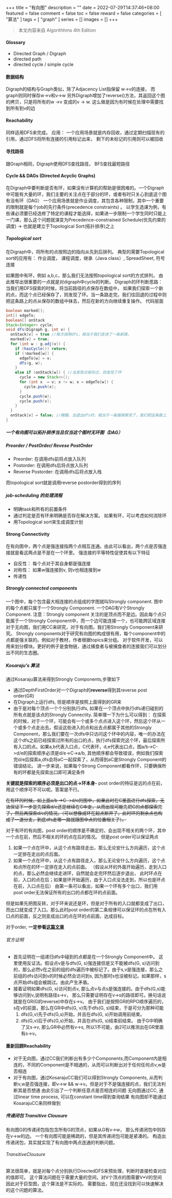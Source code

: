 +++
title = "有向图"
description = ""
date = 2022-07-29T14:37:46+08:00
featured = false
comment = false
toc = false
reward = false
categories = [
  "算法"
]
tags = [
  "graph"
]
series = []
images = []
+++

> 本文内容来自 Algorithhms 4th Edition

#### Glossary
- Directed Graph / Digraph
- directed path
- directed cycle / simple cycle

#### 数据结构
Digraph的结构与Graph类似，除了Adjacency List指保留 w->v的连接， 而graph则同时保存w->v和v->w
另外Digraph增加了reverse()方法，其返回这个图的拷贝，只是将所有的w ->v 变成的v -> w. 这么做是因为有时候在处理中需要找到所有到v的边

#### Reachability
同样适用DFS来完成。
应用： 一个应用场景就是内存回收，通过定期扫描现有的引用，通过DFS将所有连接的引用标记出来， 剩下的未标记的引用则可以被回收

#### 寻找路径
跟Graph相同，Digraph使用DFS查找路径， BFS查找最短路径

#### Cycle && DAGs (Directed Acyclic Graphs)
在Digraph中要判断是否有环，如果没有计算机的帮助是很困难的。一个Digraph中可能有大量的环，我们主要的关注点在于部分的环，或者有时只关心到底这个图有没有环（DAG）
一个应用场景就是作业调度，其包含各种限制，其中一个重要的限制就是每个job的先行条件(precedence constraints) 。 以学生选课为例，有些课必须要已经选修了特定的课程才能选择，如果进一步限制一个学生同时只能上一门课，那么这个问题就演变为Precedence-constrained Schedule(优先约束的调度) -> 也就是建立于Topological Sort(拓扑排序)之上
##### Topological sort
在Digraph中，将所有的点按照边的指向从先到后排列。
典型的需要Topological sort的应用有： 作业调度， 课程调度，继承（Java class）, SpreadSheet, 符号连接

如果图中有环，例如 a,b,c，那么我们无法按照topological sort的方式排列， 由此推导出很重要的一点就是对digraph中cycle的判断。
Digraph的环判断思路：
当我们用DFS探索的时候，将当前路径的点保存在数组中， 如果我们探索一个新的点，而这个点已经保存了，则发现了环。当一条路走完，我们往回退的过程中则把这条路上的点从保存的数组中抹去，然后在新的方向继续重复操作。
代码层面
```java
boolean marked[];
int[] edgeTo;
boolean[] onStack
Stack<Integer> cycle;
void dfs(Digraph g, int v) {
  onStack[v] = true //每次调用dfs，相当于我们走进了一条新路，
  marked[v] = true;
  for (int w : g.adj(v)) {
    if (hasCycle()) return;
    if (!marked[w]) {
      edgeTo[w] = v;
      dfs(g, w);
    }
    else if (onStack[w]) { //当发现点保存过，则发现了环
      cycle = new Stack<>();
      for (int x  = v; x != w; x = edgeTo[w]) {
        cycle.push(x);
      }
      cycle.push(w);
      cycle.push(v);
    }
  }
  onStack[v] = false; //精髓，当退出dfs时，相当于一条路探索完了，我们把这条路上的点抹去
}
```

##### 一个有向图可以拓扑排序当且仅当这个图时无环图（DAG）

##### Preorder / PostOrder/ Revese PostOrder
- Preorder: 在调用dfs前将点放入队列
- Postorder: 在调用dfs后将点放入队列
- Reverse Postorder: 在调用dfs后将点放入栈

而topological sort就是调用reverse postorder得到的序列

##### job-scheduling 的处理流程
- 明确task和所有的前置条件
- 通过判定是否有环来明确是否存在解决方案。 如果有环，可以考虑如何消除环
- 用Topological sort来生成调度计划

#### Strong Connectivity
在有向图中，两个点是强连接指两个点相互连通。由此可以看出，两个点是否强连接就是看这两点是不是在一个环里。
强连接的平等特性促使其有以下特征
- 自反性： 每个点对于其自身都是强连接
- 对称性： 如果w强连接到v, 则v也相连接到w
- 传递性

##### Strongly connected components
一个图中，每个包含最大相连接的点组成的字图就叫Strongly component. 图中的每个点都只属于一个Strongly Component. 一个DAG有V个Strongly Component. 
注意：Strongly component 关注的是顶点而不是边。因此每个点只能属于一个Strongly Component中，而一个边可能连接一个，也可能跨区域连接
对于无向图，我们用CC来研究，对于有向图，我们用Strongly Component来研究。
Strongly components对于研究有向图的构成很有用，每个component中的点都是强关联的。例如对于教材，作者根据topics来分组。 对于软件开发，可以用来划分模块。更好的例子是食物链，通过捕食者与被捕食者的连接我们可以划分出不同的生态圈。
##### Kosaraju's 算法
通过Kosaraju算法来得到Strongly Components,步骤如下
- 通过DepthFirstOrder对一个Digraph的**reverse**得到其reverse post order(GR)
- 在Digraph上运行dfs, 但是顺序是按照上面得到的GR来
- 由于是对每个顶点一个个分别执行dfs, 如果在一个顶点中执行dfs递归碰到的所有点就是该点的Strongly Connectity.
简单理一下为什么可以得到：
在探索的时候，对于一个环，可能会有一个或多个点点进入这个环，然后这个环从一个或多个点走出去。假设这些进入的点和出去点都属于其他的Strongly Component，那么我们要在一次dfs中只访问这个环中的内容，唯一的办法在这个dfs之前已经探索过所有的出口的点，执行dfs探索完这个环，最后探索所有入口的点。如果a,b代表入口点，C代表环，d,e代表出口点，图a/b->C->d/e的探索顺序必须是d/e->C->a/b, 其他顺序都会导致错误，例如我们探索完d/e后探索a,dfs会将aC一起探索了，从而得到aC是Strongly Component的错误结论。 进一步来说，如果每个Strong Component都看作环，只要确保所有的环都是先探索出口即可满足条件

**关键就是探索的顺序必须是出口的点->环本身-**
post order的特征是远的点在前，用这个顺序可不可以呢。答案是不行。

~~在有环的时候，如上面a/b ->C ->d/e的图中，如果此时在C里面进行dfs探索，无法保证下一步是先探索d/e还是继续在C中走，从而出现可能先把C的点都探索完了，然后再探索d/e的情况。（可以想像成环在起点断开了，此时环的剩余点也构成了一道分支，到底dfs走哪一路就跟图中点的位置相关了）。~~

对于有环的有向图，post order的顺序是不确定的，会出现不相关的两个环，其中一个点在前，然后不相关的环的点在后的情况。 但是post order可以保证两点
1. 如果一个点在环中，从这个点有路径走出，那么无论安什么方向遍历，这个点一定排在走出的点后面。
2. 如果一个点在环中，从这个点有路径走入，那么无论安什么方向遍历，这个点和点所在的环一定排在走入的点前面。 （假设从环的外面开始遍历，走到入口的点，那么必然会继续走进环，自然就会走完环然后逐步退出， 此时环点在前，入口的点在后；如果是环开始遍历，由于入口点没法走到，所以也是环点在前，入口点在后）
由第一条可以看出，如果一个环有多个出口，我们用post order无法保证所有的出口的点都在环的点前面。

但是如果先把图反转，对于环来说还是环，但是对于所有的入口就都变成了出口，而出口就变成了入口。那么此时post order的第二条规律可以保证环的点在所有入口点的前面，反之则变成出口的点在环的点前面，达成目标。

对于order, **一定参看[这篇文章](https://eli.thegreenplace.net/2015/directed-graph-traversal-orderings-and-applications-to-data-flow-analysis/)**

###### 官方证明
- 首先证明在一组递归dfs中碰到的点都是在一个Strongly Component中。 这里使用反证法。假设点v是与dfs(G, s)强连接但是又不能被dfs(G, s)访问到的，那么必然v在之前的组的dfs遍历中被标记了。由于s,v是强连接，那么之前组的dfs访问到v的时候必然会访问到s, 因为那时s也没被标记。如果那样，s点开始dfs组会被跳过。由此产生矛盾。
- 接着证明如果dfs(G, s)访问到点v, 那么点v与点s是强连接的。由于dfs(G,s)能够访问到v,说明有路径s->v， 那么只需要证明存在v->s的路径即可。换句话说就是在GR(G的reverse)中存在s->v。 由于我们是按照GR的RPO顺序遍历的，s在v的前面，那么在GR中dfs(G, v)先于dfs(G, s)结束，于是可分为那种可能
  1. dfs(G,v)先于dfs(G,s)开始，并且在dfs(G, s)开始调用前结束。
  2. dfs(G,v)后于dfs(G,s)开始，并且在dfs(G, s)结束前结束。
  由于G中明确了又s->v, 那么GR中必然有v->s, 所以1不可能，由2可以推测出在GR里面有s->v。

#### 重新回顾Reachability
- 对于无向图，通过CC我们判断出有多少个Components,而Component内是相连的，不同的Component是不相通的，从而可以判断出对于任何任何点v,w是否相连
- 对于有向图，通过KosarajuCC我们可以得到Strongly Components, 从而判断v,w是否强连接，即v->w && w->v。但是对于不是强连接的点，我们无法判断其是否想通
由此引出了一个判断任意点是否相连的问题
无向图通过CC, 通过linear time process, 可以在constant time得到查询结果
有向图却不能通过KosarajuCC来同样做到

##### 传递闭包 Transitive Clousure
有向图G的传递闭包指包含所有G的顶点，如果从G有v->w， 那么传递闭包中则存在v->w的边。
一个有向图可能是稀疏的，但是其传递闭包可能是紧凑的。 构造出传递闭包，其实就实现了有向图中两点连通的判断问题。

###### TransitiveClousure
算法很简单，就是对每个点分别执行DirectedDFS来预处理，判断时直接检查对应的值即可。
这个算法问题在于需要大量的空间，对V个顶点的图需要V*V的空间
因此对于巨型图，这个算法是不实际的。
需要指出，现在还没找到可以快速解决的这个问题的算法。

